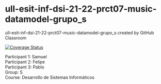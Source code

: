 # ull-esit-inf-dsi-21-22-prct07-music-datamodel-grupo_s
ull-esit-inf-dsi-21-22-prct07-music-datamodel-grupo_s created by GitHub Classroom

[![Coverage Status](https://coveralls.io/repos/github/ULL-ESIT-INF-DSI-2122/ull-esit-inf-dsi-21-22-prct07-music-datamodel-grupo_s/badge.svg?branch=main)](https://coveralls.io/github/ULL-ESIT-INF-DSI-2122/ull-esit-inf-dsi-21-22-prct07-music-datamodel-grupo_s?branch=main)

Participant 1: Samuel \
Participant 2: Felipe \
Participant 3: Pablo \
Group: S \
Course: Desarrollo de Sistemas Informáticos
